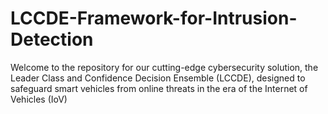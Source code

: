 # LCCDE-Framework-for-Intrusion-Detection
Welcome to the repository for our cutting-edge cybersecurity solution, the Leader Class and Confidence Decision Ensemble (LCCDE), designed to safeguard smart vehicles from online threats in the era of the Internet of Vehicles (IoV)
